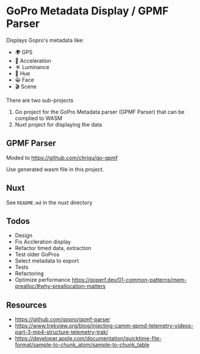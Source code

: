 # GoPro Metadata Display / GPMF Parser

Displays Gopro's  metadata like:
- 🌍 GPS
- 🚀 Acceleration
- ☀️ Luminance
- 🎨 Hue
- 😀 Face
- 🎬 Scene

There are two sub-projects

1. Go project for the GoPro Metadata parser (GPMF Parser) that can be complied to WASM
2. Nuxt project for displaying the data

## GPMF Parser

Moded to https://github.com/chrigu/go-gpmf

Use generated wasm file in this project.

## Nuxt

See `README.md` in the nuxt directory

## Todos

- Design
- Fix Accleration display
- Refactor timed data, extraction
- Test older GoPros
- Select metadata to export
- Tests
- Refactoring
- Optimize performance https://goperf.dev/01-common-patterns/mem-prealloc/#why-preallocation-matters

## Resources
- https://github.com/gopro/gpmf-parser
- https://www.trekview.org/blog/injecting-camm-gpmd-telemetry-videos-part-3-mp4-structure-telemetry-trak/
- https://developer.apple.com/documentation/quicktime-file-format/sample-to-chunk_atom/sample-to-chunk_table